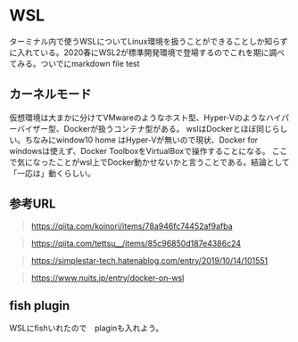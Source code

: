 # WSL

ターミナル内で使うWSLについてLinux環境を扱うことができることしか知らずに入れている。2020春にWSL2が標準開発環境で登場するのでこれを期に調べてみる。ついでにmarkdown file test
## カーネルモード

仮想環境は大まかに分けてVMwareのようなホスト型、Hyper-Vのようなハイパーバイザー型、Dockerが扱うコンテナ型がある。
wslはDockerとほぼ同じらしい。ちなみにwindow10 home はHyper-Vが無いので現状、Docker for windowsは使えず、Docker ToolboxをVirtualBoxで操作することになる。
ここで気になったことがwsl上でDocker動かせないかと言うことである。結論として「一応は」動くらしい。
## 参考URL
><https://qiita.com/koinori/items/78a946fc74452af9afba>

><https://qiita.com/tettsu__/items/85c96850d187e4386c24>

><https://simplestar-tech.hatenablog.com/entry/2019/10/14/101551>

><https://www.nuits.jp/entry/docker-on-wsl>

## fish plugin
WSLにfishいれたので　plaginも入れよう。
